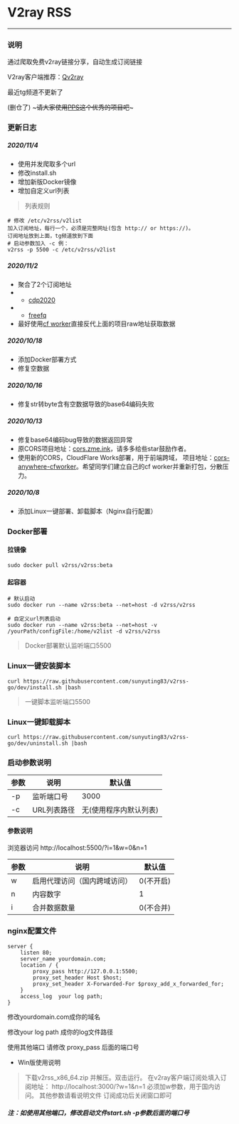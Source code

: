 # V2ray RSS
---
### 说明
通过爬取免费v2ray链接分享，自动生成订阅链接

V2ray客户端推荐：[Qv2ray](https://github.com/Qv2ray/Qv2ray)

最近tg频道不更新了

(删仓了) ~~~请大家使用[PPS](https://github.com/xyzjhe/pps)这个优秀的项目吧~~~

### 更新日志
##### 2020/11/4
- 使用并发爬取多个url
- 修改install.sh
- 增加新版Docker镜像
- 增加自定义url列表
> 列表规则
```
# 修改 /etc/v2rss/v2list
加入订阅地址，每行一个，必须是完整网址(包含 http:// or https://)。
订阅地址放到上面，tg频道放到下面
# 启动参数加入 -c 例：
v2rss -p 5500 -c /etc/v2rss/v2list
```
##### 2020/11/2
- 聚合了2个订阅地址
- - [cdp2020](https://github.com/cdp2020/v2ray)
- - [freefq](https://github.com/freefq/free)
- 最好使用[cf worker](https://github.com/netnr/workers)直接反代上面的项目raw地址获取数据
##### 2020/10/18
- 添加Docker部署方式
- 修复空数据
##### 2020/10/16
- 修复str转byte含有空数据导致的base64编码失败
##### 2020/10/13
- 修复base64编码bug导致的数据返回异常
- 原CORS项目地址：[cors.zme.ink](https://github.com/netnr/workers)，请多多给些star鼓励作者。
- 使用新的CORS，CloudFlare Works部署，用于前端跨域， 项目地址：[cors-anywhere-cfworker](https://github.com/sunyuting83/cors-anywhere-cfworker)。希望同学们建立自己的cf worker并重新打包，分散压力。
##### 2020/10/8
- 添加Linux一键部署、卸载脚本（Nginx自行配置）

### Docker部署
#### 拉镜像
```
sudo docker pull v2rss/v2rss:beta
```
#### 起容器
```
# 默认启动
sudo docker run --name v2rss:beta --net=host -d v2rss/v2rss

# 自定义url列表启动
sudo docker run --name v2rss:beta --net=host -v /yourPath/configFile:/home/v2list -d v2rss/v2rss
```
> Docker部署默认监听端口5500

### Linux一键安装脚本
```
curl https://raw.githubusercontent.com/sunyuting83/v2rss-go/dev/install.sh |bash
```
> 一键脚本监听端口5500
### Linux一键卸载脚本
```
curl https://raw.githubusercontent.com/sunyuting83/v2rss-go/dev/uninstall.sh |bash
```

### 启动参数说明
| 参数  | 说明 | 默认值 |
| ------------ | ------------ | ------------ |
| -p | 监听端口号 | 3000 |
| -c | URL列表路径 | 无(使用程序内默认列表) |

#### 参数说明
浏览器访问 http://localhost:5500/?i=1&w=0&n=1

| 参数  | 说明 | 默认值 |
| ------------ | ------------ | ------------ |
| w | 启用代理访问（国内跨域访问） | 0(不开启) |
| n | 内容数字 | 1 |
| i | 合并数据数量 | 0(不合并) |

### nginx配置文件
```
server {
    listen 80;
    server_name yourdomain.com;
    location / {
        proxy_pass http://127.0.0.1:5500;
        proxy_set_header Host $host;
        proxy_set_header X-Forwarded-For $proxy_add_x_forwarded_for;
    }
    access_log  your log path;
}
```
修改yourdomain.com成你的域名

修改your log path 成你的log文件路径

使用其他端口 请修改 proxy_pass 后面的端口号

- Win版使用说明
> 下载v2rss_x86_64.zip 并解压。双击运行。
在v2ray客户端订阅处填入订阅地址：
http://localhost:3000/?w=1&n=1
必须加w参数，用于国内访问。
其他参数请看说明文件
订阅成功后关闭窗口即可

##### 注：如使用其他端口，修改启动文件start.sh -p参数后面的端口号